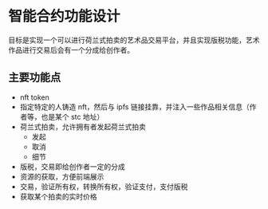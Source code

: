 # 智能合约功能设计
目标是实现一个可以进行荷兰式拍卖的艺术品交易平台，并且实现版税功能，艺术作品进行交易后会有一个分成给创作者。

## 主要功能点
* nft token
* 指定特定的人铸造 nft，然后与 ipfs 链接挂靠，并注入一些作品相关信息（作者等，也是某个 stc 地址）
* 荷兰式拍卖，允许拥有者发起荷兰式拍卖
  * 发起
  * 取消
  * 细节
* 版税，交易即给创作者一定的分成
* 资源的获取，方便前端展示
* 交易，验证所有权，转换所有权，验证支付，支付版税
* 获取某个拍卖的实时价格

## 
